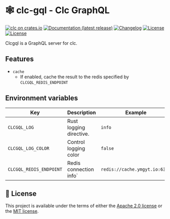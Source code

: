 # 🕸 clc-gql - Clc GraphQL

[![clc on crates.io](https://img.shields.io/crates/v/clc-gql)](https://crates.io/crates/clc)
[![Documentation (latest release)](https://img.shields.io/badge/docs-latest-brightgreen.svg)](https://docs.rs/clc-gql/)
[![Changelog](https://img.shields.io/badge/changelog-latest-blue)](https://github.com/ymgyt/clc/blob/main/clc-gql/CHANGELOG.md)
[![License](https://img.shields.io/badge/license-Apache-green.svg)](LICENSE-APACHE)
[![License](https://img.shields.io/badge/license-MIT-green.svg)](LICENSE-MIT)

Clcgql is a GraphQL server for clc.

## Features

* `cache`
  * If enabled, cache the result to the redis specified by `CLCGQL_REDIS_ENDPOINT`

## Environment variables

| Key                     | Description             | Example                       | 
|-------------------------|-------------------------|-------------------------------|
| `CLCGQL_LOG`            | Rust logging directive. | `info`                        | 
| `CLCGQL_LOG_COLOR`      | Control logging color   | `false`                       | 
| `CLCGQL_REDIS_ENDPOINT` | Redis connection info`  | `redis://cache.ymgyt.io:6376` |

## 🪪 License

This project is available under the terms of either the [Apache 2.0 license](../LICENSE-APACHE) or the [MIT license](../LICENSE-MIT).

